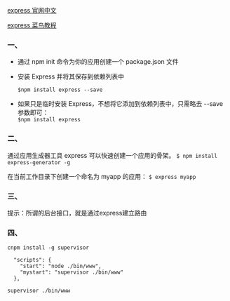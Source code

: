[express 官网中文](http://expressjs.com/en/guide/routing.html)

[express 菜鸟教程](http://www.runoob.com/nodejs/nodejs-express-framework.html)
### 一、

* 通过 npm init 命令为你的应用创建一个 package.json 文件
* 安装 Express 并将其保存到依赖列表中  

  `$npm install express --save`

* 如果只是临时安装 Express，不想将它添加到依赖列表中，只需略去 --save 参数即可：  
`$npm install express`

### 二、

通过应用生成器工具 express 可以快速创建一个应用的骨架。
`$ npm install express-generator -g`

在当前工作目录下创建一个命名为 myapp 的应用：
`$ express myapp`

### 三、
提示：所谓的后台接口，就是通过express建立路由

### 四、
`cnpm install -g supervisor`
```
  "scripts": {
    "start": "node ./bin/www",
    "mystart": "supervisor ./bin/www"
  },
```
`supervisor ./bin/www`

